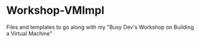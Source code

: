 # Workshop-VMImpl
Files and templates to go along with my "Busy Dev's Workshop on Building a Virtual Machine"
